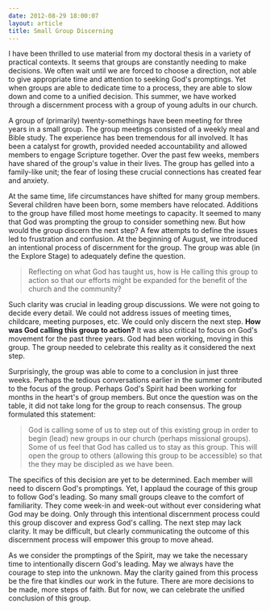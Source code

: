 ```yaml
---
date: 2012-08-29 18:00:07
layout: article
title: Small Group Discerning
---
```


I have been thrilled to use material from my doctoral thesis in a variety of practical contexts. It seems that groups are constantly needing to make decisions. We often wait until we are forced to choose a direction, not able to give appropriate time and attention to seeking God's promptings.  Yet when groups are able to dedicate time to a process, they are able to slow down and come to a unified decision. This summer, we have worked through a discernment process with a group of young adults in our church. 

A group of (primarily) twenty-somethings have been meeting for three years in a small group. The group meetings consisted of a weekly meal and Bible study. The experience has been tremendous for all involved. It has been a catalyst for growth, provided needed accountability and allowed members to engage Scripture together. Over the past few weeks, members have shared of the group's value in their lives. The group has gelled into a family-like unit; the fear of losing these crucial connections has created fear and anxiety.

At the same time, life circumstances have shifted for many group members. Several children have been born, some members have relocated. Additions to the group have filled most home meetings to capacity. It seemed to many that God was prompting the group to consider something new. But how would the group discern the next step? A few attempts to define the issues led to frustration and confusion. At the beginning of August, we introduced an intentional process of discernment for the group. The group was able (in the Explore Stage) to adequately define the question.

>Reflecting on what God has taught us, how is He calling this group to action so that our efforts might be expanded for the benefit of the church and the community?

Such clarity was crucial in leading group discussions. We were not going to decide every detail. We could not address issues of meeting times, childcare, meeting purposes, etc. We could only discern the next step. **How was God calling this group to action?** It was also critical to focus on God's movement for the past three years. God had been working, moving in this group. The group needed to celebrate this reality as it considered the next step. 

Surprisingly, the group was able to come to a conclusion in just three weeks. Perhaps the tedious conversations earlier in the summer contributed to the focus of the group. Perhaps God's Spirit had been working for months in the heart's of group members. But once the question was on the table, it did not take long for the group to reach consensus. The group formulated this statement:

>God is calling some of us to step out of this existing group in order to begin (lead) new groups in our church (perhaps missional groups). Some of us feel that God has called us to stay as this group. This will open the group to others (allowing this group to be accessible) so that the they may be discipled as we have been.

The specifics of this decision are yet to be determined. Each member will need to discern God's promptings. Yet, I applaud the courage of this group to follow God's leading. So many small groups cleave to the comfort of familiarity. They come week-in and week-out without ever considering what God may be doing. Only through this intentional discernment process could this group discover and express God's calling. The next step may lack clarity. It may be difficult, but clearly communicating the outcome of this discernment process will empower this group to move ahead. 

As we consider the promptings of the Spirit, may we take the necessary time to intentionally discern God's leading. May we always have the courage to step into the unknown. May the clarity gained from this process be the fire that kindles our work in the future. There are more decisions to be made, more steps of faith. But for now, we can celebrate the unified conclusion of this group.
